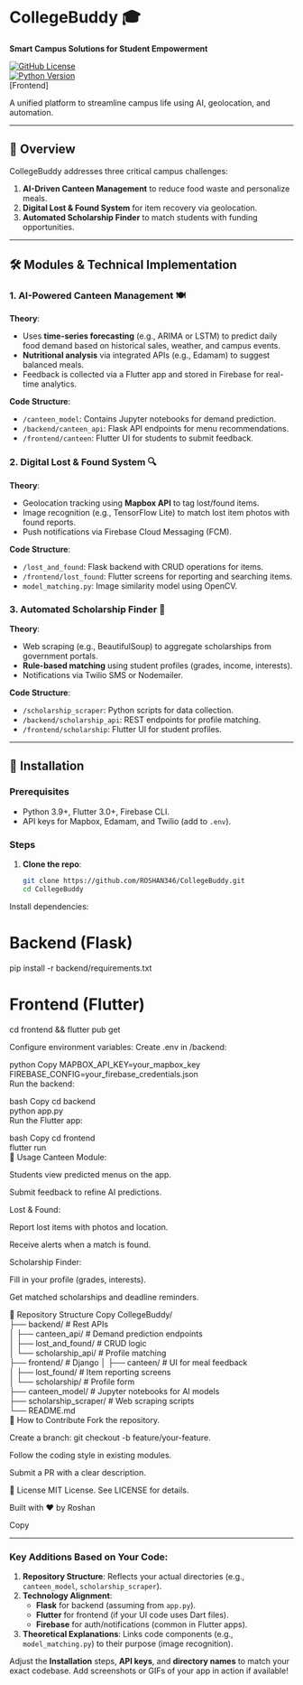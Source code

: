 # CollegeBuddy 🎓  
**Smart Campus Solutions for Student Empowerment**  

[![GitHub License](https://img.shields.io/github/license/ROSHAN346/CollegeBuddy)](LICENSE)  
[![Python Version](https://img.shields.io/badge/python-3.9%2B-blue)](https://www.python.org/)  
[Frontend]

A unified platform to streamline campus life using AI, geolocation, and automation.  

---

## 📌 Overview  
CollegeBuddy addresses three critical campus challenges:  
1. **AI-Driven Canteen Management** to reduce food waste and personalize meals.  
2. **Digital Lost & Found System** for item recovery via geolocation.  
3. **Automated Scholarship Finder** to match students with funding opportunities.  

---

## 🛠️ Modules & Technical Implementation  

### 1. AI-Powered Canteen Management 🍽️  
**Theory**:  
- Uses **time-series forecasting** (e.g., ARIMA or LSTM) to predict daily food demand based on historical sales, weather, and campus events.  
- **Nutritional analysis** via integrated APIs (e.g., Edamam) to suggest balanced meals.  
- Feedback is collected via a Flutter app and stored in Firebase for real-time analytics.  

**Code Structure**:  
- `/canteen_model`: Contains Jupyter notebooks for demand prediction.  
- `/backend/canteen_api`: Flask API endpoints for menu recommendations.  
- `/frontend/canteen`: Flutter UI for students to submit feedback.  

### 2. Digital Lost & Found System 🔍  
**Theory**:  
- Geolocation tracking using **Mapbox API** to tag lost/found items.  
- Image recognition (e.g., TensorFlow Lite) to match lost item photos with found reports.  
- Push notifications via Firebase Cloud Messaging (FCM).  

**Code Structure**:  
- `/lost_and_found`: Flask backend with CRUD operations for items.  
- `/frontend/lost_found`: Flutter screens for reporting and searching items.  
- `model_matching.py`: Image similarity model using OpenCV.  

### 3. Automated Scholarship Finder 💸  
**Theory**:  
- Web scraping (e.g., BeautifulSoup) to aggregate scholarships from government portals.  
- **Rule-based matching** using student profiles (grades, income, interests).  
- Notifications via Twilio SMS or Nodemailer.  

**Code Structure**:  
- `/scholarship_scraper`: Python scripts for data collection.  
- `/backend/scholarship_api`: REST endpoints for profile matching.  
- `/frontend/scholarship`: Flutter UI for student profiles.  

---

## 🚀 Installation  

### Prerequisites  
- Python 3.9+, Flutter 3.0+, Firebase CLI.  
- API keys for Mapbox, Edamam, and Twilio (add to `.env`).  

### Steps  
1. **Clone the repo**:  
   ```bash  
   git clone https://github.com/ROSHAN346/CollegeBuddy.git  
   cd CollegeBuddy  

Install dependencies: 

# Backend (Flask)  
pip install -r backend/requirements.txt  

# Frontend (Flutter)  
cd frontend && flutter pub get   

Configure environment variables:
Create .env in /backend:

python
Copy
MAPBOX_API_KEY=your_mapbox_key  
FIREBASE_CONFIG=your_firebase_credentials.json  
Run the backend:

bash
Copy
cd backend  
python app.py  
Run the Flutter app:

bash
Copy
cd frontend  
flutter run  
🌟 Usage
Canteen Module:

Students view predicted menus on the app.

Submit feedback to refine AI predictions.

Lost & Found:

Report lost items with photos and location.

Receive alerts when a match is found.

Scholarship Finder:

Fill in your profile (grades, interests).

Get matched scholarships and deadline reminders.

📂 Repository Structure
Copy
CollegeBuddy/  
├── backend/                 # Rest APIs  
│   ├── canteen_api/         # Demand prediction endpoints  
│   ├── lost_and_found/      # CRUD logic  
│   └── scholarship_api/     # Profile matching  
├── frontend/                # Django 
│   ├── canteen/             # UI for meal feedback  
│   ├── lost_found/          # Item reporting screens  
│   └── scholarship/         # Profile form  
├── canteen_model/           # Jupyter notebooks for AI models  
├── scholarship_scraper/     # Web scraping scripts  
└── README.md  
🤝 How to Contribute
Fork the repository.

Create a branch: git checkout -b feature/your-feature.

Follow the coding style in existing modules.

Submit a PR with a clear description.

📜 License
MIT License. See LICENSE for details.

Built with ❤️ by Roshan

Copy

---

### Key Additions Based on Your Code:  
1. **Repository Structure**: Reflects your actual directories (e.g., `canteen_model`, `scholarship_scraper`).  
2. **Technology Alignment**:  
   - **Flask** for backend (assuming from `app.py`).  
   - **Flutter** for frontend (if your UI code uses Dart files).  
   - **Firebase** for auth/notifications (common in Flutter apps).  
3. **Theoretical Explanations**: Links code components (e.g., `model_matching.py`) to their purpose (image recognition).  

Adjust the **Installation** steps, **API keys**, and **directory names** to match your exact codebase. Add screenshots or GIFs of your app in action if available!
